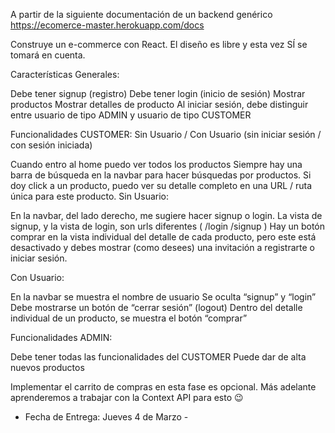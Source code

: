 A partir de la siguiente documentación de un backend genérico
https://ecomerce-master.herokuapp.com/docs

Construye un e-commerce con React.
El diseño es libre y esta vez SÍ se tomará en cuenta.

Características Generales:

Debe tener signup (registro)
Debe tener login (inicio de sesión)
Mostrar productos
Mostrar detalles de producto
Al iniciar sesión, debe distinguir entre usuario de tipo ADMIN y usuario de tipo CUSTOMER

Funcionalidades CUSTOMER:
Sin Usuario / Con Usuario (sin iniciar sesión / con sesión iniciada)

Cuando entro al home puedo ver todos los productos
Siempre hay una barra de búsqueda en la navbar para hacer búsquedas por productos.
Si doy click a un producto, puedo ver su detalle completo en una URL / ruta única para este producto.
Sin Usuario:

En la navbar, del lado derecho, me sugiere hacer signup o login.
La vista de signup, y la vista de login, son urls diferentes ( /login /signup )
Hay un botón comprar en la vista individual del detalle de cada producto, pero este está desactivado y debes mostrar (como desees) una invitación a registrarte o iniciar sesión.
 
Con Usuario:

En la navbar se muestra el nombre de usuario
Se oculta “signup” y “login”
Debe mostrarse un botón de “cerrar sesión” (logout)
Dentro del detalle individual de un producto, se muestra el botón “comprar”
 
Funcionalidades ADMIN:

Debe tener todas las funcionalidades del CUSTOMER
Puede dar de alta nuevos productos
 
Implementar el carrito de compras en esta fase es opcional. Más adelante aprenderemos a trabajar con la Context API para esto :wink:

- Fecha de Entrega: Jueves 4 de Marzo -
